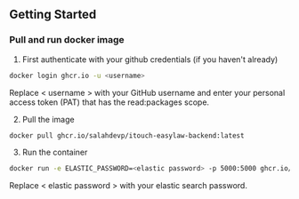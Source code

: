 ## Getting Started

### Pull and run docker image

1.  First authenticate with your github credentials (if you haven't already)

```bash
docker login ghcr.io -u <username>
```

Replace < username > with your GitHub username and enter your personal access token (PAT) that has the read:packages scope.

2.  Pull the image

```bash
docker pull ghcr.io/salahdevp/itouch-easylaw-backend:latest
```

3. Run the container

```bash
docker run -e ELASTIC_PASSWORD=<elastic password> -p 5000:5000 ghcr.io/islemmedjahdi/itouch-api-marketplace-backend:latest
```

Replace < elastic password > with your elastic search password.
